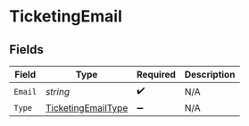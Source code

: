 # TicketingEmail


## Fields

| Field                                                               | Type                                                                | Required                                                            | Description                                                         |
| ------------------------------------------------------------------- | ------------------------------------------------------------------- | ------------------------------------------------------------------- | ------------------------------------------------------------------- |
| `Email`                                                             | *string*                                                            | :heavy_check_mark:                                                  | N/A                                                                 |
| `Type`                                                              | [TicketingEmailType](../../Models/Components/TicketingEmailType.md) | :heavy_minus_sign:                                                  | N/A                                                                 |